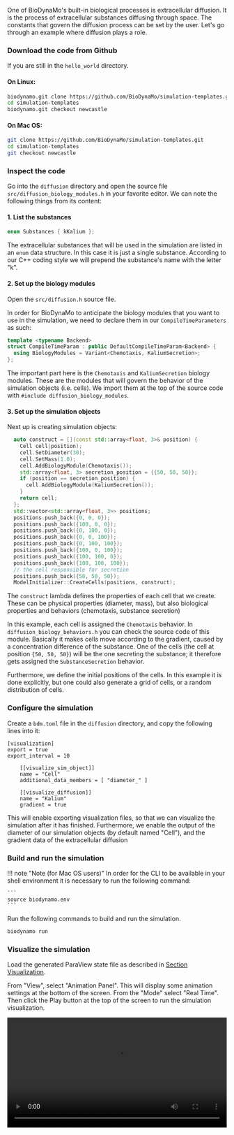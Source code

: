 One of BioDynaMo's built-in biological processes is extracellular diffusion.
It is the process of extracellular substances diffusing through space. The constants
that govern the diffusion process can be set by the user. Let's go through an
example where diffusion plays a role.

### Download the code from Github

If you are still in the `hello_world` directory.

#### On Linux:

``` sh
biodynamo.git clone https://github.com/BioDynaMo/simulation-templates.git
cd simulation-templates
biodynamo.git checkout newcastle
```

#### On Mac OS:

``` sh
git clone https://github.com/BioDynaMo/simulation-templates.git
cd simulation-templates
git checkout newcastle
```

### Inspect the code

Go into the `diffusion` directory and open the source file `src/diffusion_biology_modules.h` in your favorite editor.
We can note the following things from its content:

#### 1. List the substances

``` C++
enum Substances { kKalium };
```

The extracellular substances that will be used in the simulation are listed in
an `enum` data structure. In this case it is just a single substance. According to our C++
coding style we will prepend the substance's name with the letter "k".

#### 2. Set up the biology modules

Open the `src/diffusion.h` source file.

In order for BioDynaMo to anticipate the biology modules that you want to use in
the simulation, we need to declare them in our `CompileTimeParameters` as such:

``` C++
template <typename Backend>
struct CompileTimeParam : public DefaultCompileTimeParam<Backend> {
  using BiologyModules = Variant<Chemotaxis, KaliumSecretion>;
};
```

The important part here is the `Chemotaxis` and
`KaliumSecretion` biology modules. These are the modules that will govern the
behavior of the simulation objects (i.e. cells). We import them at the top of the
source code with `#include diffusion_biology_modules`.

#### 3. Set up the simulation objects

Next up is creating simulation objects:

``` C++
  auto construct = [](const std::array<float, 3>& position) {
    Cell cell(position);
    cell.SetDiameter(30);
    cell.SetMass(1.0);
    cell.AddBiologyModule(Chemotaxis());
    std::array<float, 3> secretion_position = {{50, 50, 50}};
    if (position == secretion_position) {
      cell.AddBiologyModule(KaliumSecretion());
    }
    return cell;
  };
  std::vector<std::array<float, 3>> positions;
  positions.push_back({0, 0, 0});
  positions.push_back({100, 0, 0});
  positions.push_back({0, 100, 0});
  positions.push_back({0, 0, 100});
  positions.push_back({0, 100, 100});
  positions.push_back({100, 0, 100});
  positions.push_back({100, 100, 0});
  positions.push_back({100, 100, 100});
  // the cell responsible for secretion
  positions.push_back({50, 50, 50});
  ModelInitializer::CreateCells(positions, construct);
```

The `construct` lambda defines the properties of each cell that we create. These can be
physical properties (diameter, mass), but also biological properties and behaviors
(chemotaxis, substance secretion)

In this example, each cell is assigned the `Chemotaxis` behavior. In `diffusion_biology_behaviors.h` you can
check the source code of this module. Basically it makes cells move according to the gradient,
caused by a concentration difference of the substance. One of the cells
(the cell at position `{50, 50, 50}`) will be the one secreting the substance;
it therefore gets assigned the `SubstanceSecretion` behavior.

Furthermore, we define the initial positions of the cells. In this example it is
done explicitly, but one could also generate a grid of cells, or a random distribution
of cells.

### Configure the simulation

Create a `bdm.toml` file in the `diffusion` directory, and copy the following lines
into it:

```
[visualization]
export = true
export_interval = 10

	[[visualize_sim_object]]
	name = "Cell"
	additional_data_members = [ "diameter_" ]

	[[visualize_diffusion]]
	name = "Kalium"
	gradient = true

```

This will enable exporting visualization files, so that we can visualize the
simulation after it has finished. Furthermore, we enable the output of the diameter
of our simulation objects (by default named "Cell"), and the gradient data of the
extracellular diffusion

### Build and run the simulation

!!! note "Note (for Mac OS users)"
    In order for the CLI to be available in your shell environment
    it is necessary to run the following command:

    ```
    source biodynamo.env
    ```

Run the following commands to build and run the simulation.

``` sh
biodynamo run
```

### Visualize the simulation

Load the generated ParaView state file as described in [Section Visualization](visualization.md#export-visualization-files).

From "View", select "Animation Panel". This will display some animation settings
at the bottom of the screen. From the "Mode" select "Real Time".
Then click the Play button at the top of the screen to run the simulation visualization.

<video width="100%" controls>
  <source src="https://cernbox.cern.ch/index.php/s/rzl2Kb4uxny4ZXF/download?path=%2F&files=exported_visualization.mp4" type="video/mp4">
  Your browser does not support the video tag.
</video>
